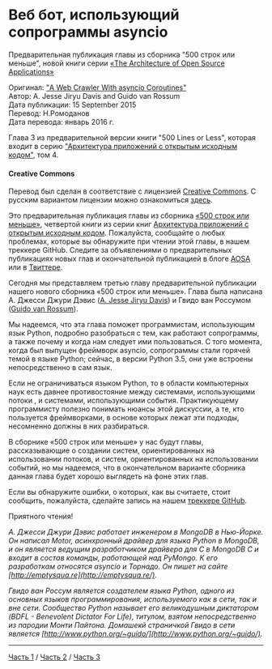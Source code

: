 # Веб бот, использующий сопрограммы asyncio

Предварительная публикация главы из сборника "500 строк или меньше", новой книги серии [«The Architecture of Open Source Applications»](http://rus-linux.net/MyLDP/BOOKS/Architecture-Open-Source-Applications/index.html)  

Оригинал: ["A Web Crawler With asyncio Coroutines"](http://aosabook.org/en/500L/a-web-crawler-with-asyncio-coroutines.html)  
Автор: A. Jesse Jiryu Davis and Guido van Rossum  
Дата публикации: 15 September 2015  
Перевод: Н.Ромоданов  
Дата перевода: январь 2016 г.  

Глава 3 из предварительной версии книги "500 Lines or Less", которая входит в серию ["Архитектура приложений с открытым исходным кодом"](http://rus-linux.net/MyLDP/BOOKS/Architecture-Open-Source-Applications/index.html), том 4.  

#### Creative Commons  

Перевод был сделан в соответствие с лицензией [Creative Commons](http://creativecommons.org/licenses/by/3.0/legalcode). С русским вариантом лицензии можно ознакомиться [здесь](http://wiki.creativecommons.org/images/0/03/Attribution_3.0_%D0%A1%D0%A1_BY_rus.pdf).  

Это предварительная публикация главы из сборника [«500 строк или меньше»](https://github.com/aosabook/500lines/blob/master/README.md), четвертой книги из серии книг [Архитектура приложений с открытым исходным кодом](http://aosabook.org/). Пожалуйста, сообщайте о любых проблемах, которые вы обнаружите при чтении этой главы, в нашем треккере GitHub. Следите за объявлениями о предварительных публикациях новых глав и окончательной публикацией в блоге [AOSA](http://aosabook.org/blog/) или в [Твиттере](https://twitter.com/aosabook).  

Сегодня мы представляем третью главу предварительной публикации нашего нового сборника «500 строк или меньше». Глава была написана А. Джесси Джури Дэвис ([A. Jesse Jiryu Davis](https://twitter.com/jessejiryudavis)) и Гвидо ван Россумом ([Guido van Rossum](https://twitter.com/gvanrossum)).  

Мы надеемся, что эта глава поможет программистам, использующим язык Python, подробно разобраться с тем, как работают сопрограммы, а также почему и когда нам следует ими пользоваться. С того момента, когда был выпущен фреймворк asyncio, сопрограммы стали горячей темой в языке Python; сейчас, в версии Python 3.5, они уже встроены непосредственно в сам язык.  

Если не ограничиваться языком Python, то в области компьютерных наук есть давнее противостояние между системами, использующими потоки , и системами, использующими события. Практикующему программисту полезно понимать нюансы этой дискуссии, а те, кто пользуется фреймворками, в основе которых лежат эти подходы, несомненно должны в них разбираться.  

В сборнике «500 строк или меньше» у нас будут главы, рассказывающие о создании систем, ориентированных на использовании потоков, и систем, ориентированных на использовании событий, но мы надеемся, что в окончательном варианте сборника данная глава будет хорошо выглядеть на фоне этих глав.  

Если вы обнаружите ошибки, о которых, как вы считаете, стоит сообщить, пожалуйста, сделайте запись на нашем [треккере GitHub](https://github.com/aosabook/500lines/issues).  

Приятного чтения!  

_А. Джесси Джури Дэвис работает инженером в MongoDB в Нью-Йорке. Он написал Motor, асинхронный драйвер для языка Python в MongoDB, и он является ведущим разработчиком драйвера для C в MongoDB C и входит в состав команды, работающей над PyMongo. К его разработкам относятся asyncio и Торнадо. Он пишет на сайте [http://emptysqua.re](http://emptysqua.re/)_.

_Гвидо ван Россум является создателем языка Python, одного из основных языков программирования, используемого как в сети, так и вне сети. Сообщество Python называет его великодушным диктатором (BDFL - Benevolent Dictator For Life), титулом, взятом непосредственно из пародии Монти Пайтона. Домашекй страничкой Гвидо в сети является [http://www.python.org/~guido/](http://www.python.org/~guido/)._

---

[Часть 1](https://github.com/igorzakhar/Web-crawler-with-asyncio-coroutines/blob/master/Part_1.md) / 
[Часть 2](https://github.com/igorzakhar/Web-crawler-with-asyncio-coroutines/blob/master/Part_2.md) / 
[Часть 3](https://github.com/igorzakhar/Web-crawler-with-asyncio-coroutines/blob/master/Part_3.md) 
